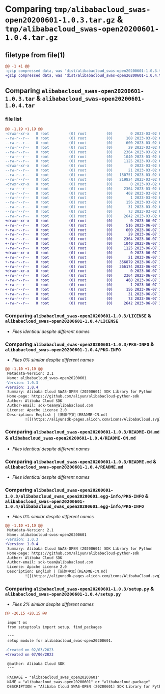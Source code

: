 # Comparing `tmp/alibabacloud_swas-open20200601-1.0.3.tar.gz` & `tmp/alibabacloud_swas-open20200601-1.0.4.tar.gz`

## filetype from file(1)

```diff
@@ -1 +1 @@
-gzip compressed data, was "dist/alibabacloud_swas-open20200601-1.0.3.tar", last modified: Thu Mar  2 02:24:21 2023, max compression
+gzip compressed data, was "dist/alibabacloud_swas-open20200601-1.0.4.tar", last modified: Wed Jun  7 10:03:53 2023, max compression
```

## Comparing `alibabacloud_swas-open20200601-1.0.3.tar` & `alibabacloud_swas-open20200601-1.0.4.tar`

### file list

```diff
@@ -1,19 +1,19 @@
-drwxr-xr-x   0 root         (0) root         (0)        0 2023-03-02 02:24:21.000000 alibabacloud_swas-open20200601-1.0.3/
--rw-r--r--   0 root         (0) root         (0)      108 2023-03-02 02:24:21.000000 alibabacloud_swas-open20200601-1.0.3/ChangeLog.md
--rw-r--r--   0 root         (0) root         (0)      600 2023-03-02 02:24:21.000000 alibabacloud_swas-open20200601-1.0.3/LICENSE
--rw-r--r--   0 root         (0) root         (0)       29 2023-03-02 02:24:21.000000 alibabacloud_swas-open20200601-1.0.3/MANIFEST.in
--rw-r--r--   0 root         (0) root         (0)     2364 2023-03-02 02:24:21.000000 alibabacloud_swas-open20200601-1.0.3/PKG-INFO
--rw-r--r--   0 root         (0) root         (0)     1040 2023-03-02 02:24:21.000000 alibabacloud_swas-open20200601-1.0.3/README-CN.md
--rw-r--r--   0 root         (0) root         (0)     1125 2023-03-02 02:24:21.000000 alibabacloud_swas-open20200601-1.0.3/README.md
-drwxr-xr-x   0 root         (0) root         (0)        0 2023-03-02 02:24:21.000000 alibabacloud_swas-open20200601-1.0.3/alibabacloud_swas_open20200601/
--rw-r--r--   0 root         (0) root         (0)       21 2023-03-02 02:24:21.000000 alibabacloud_swas-open20200601-1.0.3/alibabacloud_swas_open20200601/__init__.py
--rw-r--r--   0 root         (0) root         (0)   150751 2023-03-02 02:24:21.000000 alibabacloud_swas-open20200601-1.0.3/alibabacloud_swas_open20200601/client.py
--rw-r--r--   0 root         (0) root         (0)   219824 2023-03-02 02:24:21.000000 alibabacloud_swas-open20200601-1.0.3/alibabacloud_swas_open20200601/models.py
-drwxr-xr-x   0 root         (0) root         (0)        0 2023-03-02 02:24:21.000000 alibabacloud_swas-open20200601-1.0.3/alibabacloud_swas_open20200601.egg-info/
--rw-r--r--   0 root         (0) root         (0)     2364 2023-03-02 02:24:21.000000 alibabacloud_swas-open20200601-1.0.3/alibabacloud_swas_open20200601.egg-info/PKG-INFO
--rw-r--r--   0 root         (0) root         (0)      468 2023-03-02 02:24:21.000000 alibabacloud_swas-open20200601-1.0.3/alibabacloud_swas_open20200601.egg-info/SOURCES.txt
--rw-r--r--   0 root         (0) root         (0)        1 2023-03-02 02:24:21.000000 alibabacloud_swas-open20200601-1.0.3/alibabacloud_swas_open20200601.egg-info/dependency_links.txt
--rw-r--r--   0 root         (0) root         (0)      156 2023-03-02 02:24:21.000000 alibabacloud_swas-open20200601-1.0.3/alibabacloud_swas_open20200601.egg-info/requires.txt
--rw-r--r--   0 root         (0) root         (0)       31 2023-03-02 02:24:21.000000 alibabacloud_swas-open20200601-1.0.3/alibabacloud_swas_open20200601.egg-info/top_level.txt
--rw-r--r--   0 root         (0) root         (0)       73 2023-03-02 02:24:21.000000 alibabacloud_swas-open20200601-1.0.3/setup.cfg
--rw-r--r--   0 root         (0) root         (0)     2642 2023-03-02 02:24:21.000000 alibabacloud_swas-open20200601-1.0.3/setup.py
+drwxr-xr-x   0 root         (0) root         (0)        0 2023-06-07 10:03:53.000000 alibabacloud_swas-open20200601-1.0.4/
+-rw-r--r--   0 root         (0) root         (0)      516 2023-06-07 10:03:53.000000 alibabacloud_swas-open20200601-1.0.4/ChangeLog.md
+-rw-r--r--   0 root         (0) root         (0)      600 2023-06-07 10:03:53.000000 alibabacloud_swas-open20200601-1.0.4/LICENSE
+-rw-r--r--   0 root         (0) root         (0)       29 2023-06-07 10:03:53.000000 alibabacloud_swas-open20200601-1.0.4/MANIFEST.in
+-rw-r--r--   0 root         (0) root         (0)     2364 2023-06-07 10:03:53.000000 alibabacloud_swas-open20200601-1.0.4/PKG-INFO
+-rw-r--r--   0 root         (0) root         (0)     1040 2023-06-07 10:03:53.000000 alibabacloud_swas-open20200601-1.0.4/README-CN.md
+-rw-r--r--   0 root         (0) root         (0)     1125 2023-06-07 10:03:53.000000 alibabacloud_swas-open20200601-1.0.4/README.md
+drwxr-xr-x   0 root         (0) root         (0)        0 2023-06-07 10:03:53.000000 alibabacloud_swas-open20200601-1.0.4/alibabacloud_swas_open20200601/
+-rw-r--r--   0 root         (0) root         (0)       21 2023-06-07 10:03:53.000000 alibabacloud_swas-open20200601-1.0.4/alibabacloud_swas_open20200601/__init__.py
+-rw-r--r--   0 root         (0) root         (0)   356879 2023-06-07 10:03:53.000000 alibabacloud_swas-open20200601-1.0.4/alibabacloud_swas_open20200601/client.py
+-rw-r--r--   0 root         (0) root         (0)   366174 2023-06-07 10:03:53.000000 alibabacloud_swas-open20200601-1.0.4/alibabacloud_swas_open20200601/models.py
+drwxr-xr-x   0 root         (0) root         (0)        0 2023-06-07 10:03:53.000000 alibabacloud_swas-open20200601-1.0.4/alibabacloud_swas_open20200601.egg-info/
+-rw-r--r--   0 root         (0) root         (0)     2364 2023-06-07 10:03:53.000000 alibabacloud_swas-open20200601-1.0.4/alibabacloud_swas_open20200601.egg-info/PKG-INFO
+-rw-r--r--   0 root         (0) root         (0)      468 2023-06-07 10:03:53.000000 alibabacloud_swas-open20200601-1.0.4/alibabacloud_swas_open20200601.egg-info/SOURCES.txt
+-rw-r--r--   0 root         (0) root         (0)        1 2023-06-07 10:03:53.000000 alibabacloud_swas-open20200601-1.0.4/alibabacloud_swas_open20200601.egg-info/dependency_links.txt
+-rw-r--r--   0 root         (0) root         (0)      156 2023-06-07 10:03:53.000000 alibabacloud_swas-open20200601-1.0.4/alibabacloud_swas_open20200601.egg-info/requires.txt
+-rw-r--r--   0 root         (0) root         (0)       31 2023-06-07 10:03:53.000000 alibabacloud_swas-open20200601-1.0.4/alibabacloud_swas_open20200601.egg-info/top_level.txt
+-rw-r--r--   0 root         (0) root         (0)       73 2023-06-07 10:03:53.000000 alibabacloud_swas-open20200601-1.0.4/setup.cfg
+-rw-r--r--   0 root         (0) root         (0)     2642 2023-06-07 10:03:53.000000 alibabacloud_swas-open20200601-1.0.4/setup.py
```

### Comparing `alibabacloud_swas-open20200601-1.0.3/LICENSE` & `alibabacloud_swas-open20200601-1.0.4/LICENSE`

 * *Files identical despite different names*

### Comparing `alibabacloud_swas-open20200601-1.0.3/PKG-INFO` & `alibabacloud_swas-open20200601-1.0.4/PKG-INFO`

 * *Files 0% similar despite different names*

```diff
@@ -1,10 +1,10 @@
 Metadata-Version: 2.1
 Name: alibabacloud_swas-open20200601
-Version: 1.0.3
+Version: 1.0.4
 Summary: Alibaba Cloud SWAS-OPEN (20200601) SDK Library for Python
 Home-page: https://github.com/aliyun/alibabacloud-python-sdk
 Author: Alibaba Cloud SDK
 Author-email: sdk-team@alibabacloud.com
 License: Apache License 2.0
 Description: English | [简体中文](README-CN.md)
         ![](https://aliyunsdk-pages.alicdn.com/icons/AlibabaCloud.svg)
```

### Comparing `alibabacloud_swas-open20200601-1.0.3/README-CN.md` & `alibabacloud_swas-open20200601-1.0.4/README-CN.md`

 * *Files identical despite different names*

### Comparing `alibabacloud_swas-open20200601-1.0.3/README.md` & `alibabacloud_swas-open20200601-1.0.4/README.md`

 * *Files identical despite different names*

### Comparing `alibabacloud_swas-open20200601-1.0.3/alibabacloud_swas_open20200601.egg-info/PKG-INFO` & `alibabacloud_swas-open20200601-1.0.4/alibabacloud_swas_open20200601.egg-info/PKG-INFO`

 * *Files 0% similar despite different names*

```diff
@@ -1,10 +1,10 @@
 Metadata-Version: 2.1
 Name: alibabacloud-swas-open20200601
-Version: 1.0.3
+Version: 1.0.4
 Summary: Alibaba Cloud SWAS-OPEN (20200601) SDK Library for Python
 Home-page: https://github.com/aliyun/alibabacloud-python-sdk
 Author: Alibaba Cloud SDK
 Author-email: sdk-team@alibabacloud.com
 License: Apache License 2.0
 Description: English | [简体中文](README-CN.md)
         ![](https://aliyunsdk-pages.alicdn.com/icons/AlibabaCloud.svg)
```

### Comparing `alibabacloud_swas-open20200601-1.0.3/setup.py` & `alibabacloud_swas-open20200601-1.0.4/setup.py`

 * *Files 2% similar despite different names*

```diff
@@ -20,15 +20,15 @@
 
 import os
 from setuptools import setup, find_packages
 
 """
 setup module for alibabacloud_swas-open20200601.
 
-Created on 02/03/2023
+Created on 07/06/2023
 
 @author: Alibaba Cloud SDK
 """
 
 PACKAGE = "alibabacloud_swas_open20200601"
 NAME = "alibabacloud_swas-open20200601" or "alibabacloud-package"
 DESCRIPTION = "Alibaba Cloud SWAS-OPEN (20200601) SDK Library for Python"
```

